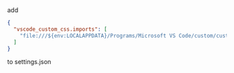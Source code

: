 add     

```json
{
  "vscode_custom_css.imports": [
    "file:///${env:LOCALAPPDATA}/Programs/Microsoft VS Code/custom/custom.css"
  ]
}
```
to settings.json
